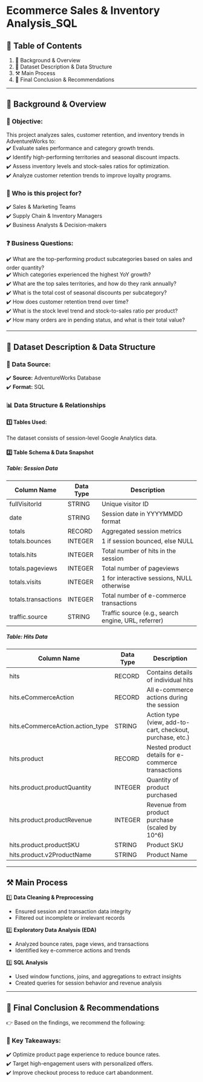 # Ecommerce Sales & Inventory Analysis_SQL

## 📑 Table of Contents
1. 📌 Background & Overview
2. 📂 Dataset Description & Data Structure
3. ⚒️ Main Process
4. 🔎 Final Conclusion & Recommendations

---

## 📌 Background & Overview  

### 🎯 Objective:  
This project analyzes sales, customer retention, and inventory trends in AdventureWorks to:  
✔️ Evaluate sales performance and category growth trends.  
✔️ Identify high-performing territories and seasonal discount impacts.  
✔️ Assess inventory levels and stock-sales ratios for optimization.  
✔️ Analyze customer retention trends to improve loyalty programs.  

### 👤 Who is this project for?  
✔️ Sales & Marketing Teams  
✔️ Supply Chain & Inventory Managers  
✔️ Business Analysts & Decision-makers  

### ❓ Business Questions:  
✔️ What are the top-performing product subcategories based on sales and order quantity?  
✔️ Which categories experienced the highest YoY growth?  
✔️ What are the top sales territories, and how do they rank annually?  
✔️ What is the total cost of seasonal discounts per subcategory?  
✔️ How does customer retention trend over time?  
✔️ What is the stock level trend and stock-to-sales ratio per product?  
✔️ How many orders are in pending status, and what is their total value?  

---

## 📂 Dataset Description & Data Structure  

### 📌 Data Source:  
✔️ **Source:** AdventureWorks Database  
✔️ **Format:** SQL  

### 📊 Data Structure & Relationships  

#### 1️⃣ Tables Used:
The dataset consists of session-level Google Analytics data.

#### 2️⃣ Table Schema & Data Snapshot  
##### **Table: Session Data**
| Column Name | Data Type | Description |
|-------------|-----------|-------------|
| fullVisitorId | STRING | Unique visitor ID |
| date | STRING | Session date in YYYYMMDD format |
| totals | RECORD | Aggregated session metrics |
| totals.bounces | INTEGER | 1 if session bounced, else NULL |
| totals.hits | INTEGER | Total number of hits in the session |
| totals.pageviews | INTEGER | Total number of pageviews |
| totals.visits | INTEGER | 1 for interactive sessions, NULL otherwise |
| totals.transactions | INTEGER | Total number of e-commerce transactions |
| traffic.source | STRING | Traffic source (e.g., search engine, URL, referrer) |

##### **Table: Hits Data**
| Column Name | Data Type | Description |
|-------------|-----------|-------------|
| hits | RECORD | Contains details of individual hits |
| hits.eCommerceAction | RECORD | All e-commerce actions during the session |
| hits.eCommerceAction.action_type | STRING | Action type (view, add-to-cart, checkout, purchase, etc.) |
| hits.product | RECORD | Nested product details for e-commerce transactions |
| hits.product.productQuantity | INTEGER | Quantity of product purchased |
| hits.product.productRevenue | INTEGER | Revenue from product purchase (scaled by 10^6) |
| hits.product.productSKU | STRING | Product SKU |
| hits.product.v2ProductName | STRING | Product Name |

---

## ⚒️ Main Process  
1️⃣ **Data Cleaning & Preprocessing**  
- Ensured session and transaction data integrity  
- Filtered out incomplete or irrelevant records  

2️⃣ **Exploratory Data Analysis (EDA)**  
- Analyzed bounce rates, page views, and transactions  
- Identified key e-commerce actions and trends  

3️⃣ **SQL Analysis**  
- Used window functions, joins, and aggregations to extract insights  
- Created queries for session behavior and revenue analysis  

---

## 🔎 Final Conclusion & Recommendations  
👉 Based on the findings, we recommend the following:  

### 📌 Key Takeaways:
✔️ Optimize product page experience to reduce bounce rates.  
✔️ Target high-engagement users with personalized offers.  
✔️ Improve checkout process to reduce cart abandonment.  

